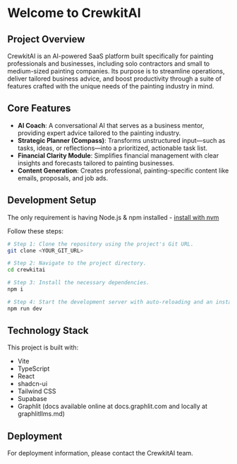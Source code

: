 
# Welcome to CrewkitAI

## Project Overview

CrewkitAI is an AI-powered SaaS platform built specifically for painting professionals and businesses, including solo contractors and small to medium-sized painting companies. Its purpose is to streamline operations, deliver tailored business advice, and boost productivity through a suite of features crafted with the unique needs of the painting industry in mind.

## Core Features

- **AI Coach**: A conversational AI that serves as a business mentor, providing expert advice tailored to the painting industry.
- **Strategic Planner (Compass)**: Transforms unstructured input—such as tasks, ideas, or reflections—into a prioritized, actionable task list.
- **Financial Clarity Module**: Simplifies financial management with clear insights and forecasts tailored to painting businesses.
- **Content Generation**: Creates professional, painting-specific content like emails, proposals, and job ads.

## Development Setup

The only requirement is having Node.js & npm installed - [install with nvm](https://github.com/nvm-sh/nvm#installing-and-updating)

Follow these steps:

```sh
# Step 1: Clone the repository using the project's Git URL.
git clone <YOUR_GIT_URL>

# Step 2: Navigate to the project directory.
cd crewkitai

# Step 3: Install the necessary dependencies.
npm i

# Step 4: Start the development server with auto-reloading and an instant preview.
npm run dev
```

## Technology Stack

This project is built with:

- Vite
- TypeScript
- React
- shadcn-ui
- Tailwind CSS
- Supabase
- Graphlit (docs available online at docs.graphlit.com and locally at graphlitllms.md)

## Deployment

For deployment information, please contact the CrewkitAI team.
